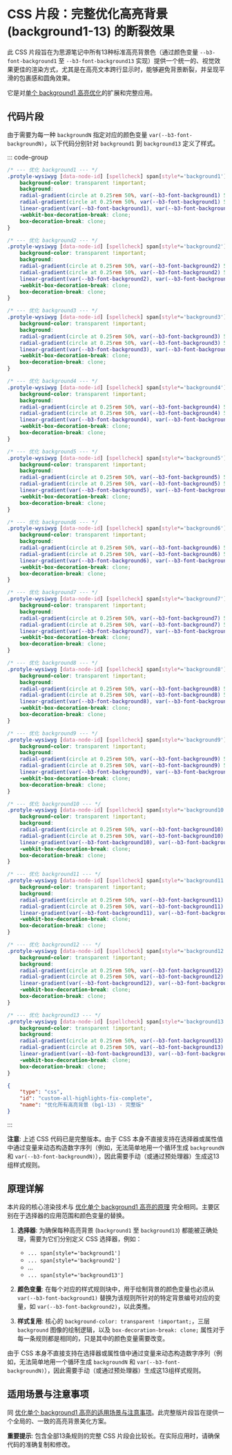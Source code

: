 # CSS 片段：完整优化高亮背景 (background1-13) 的断裂效果

此 CSS 片段旨在为思源笔记中所有13种标准高亮背景色（通过颜色变量 `--b3-font-background1` 至 `--b3-font-background13` 实现）提供一个统一的、视觉效果更佳的渲染方式，尤其是在高亮文本跨行显示时，能够避免背景断裂，并呈现平滑的包裹感和圆角效果。

它是对[单个 background1 高亮优化](./fix-background1-highlight.md)的扩展和完整应用。

## 代码片段

由于需要为每一种 `backgroundN` 指定对应的颜色变量 `var(--b3-font-backgroundN)`，以下代码分别针对 `background1` 到 `background13` 定义了样式。

::: code-group
```css [优化所有高亮背景 (bg1-13)]
/* --- 优化 background1 --- */
.protyle-wysiwyg [data-node-id] [spellcheck] span[style*='background1'] {
    background-color: transparent !important;
    background:
    radial-gradient(circle at 0.25rem 50%, var(--b3-font-background1) 50%, transparent 51%) left bottom / 0.5rem 0.5rem no-repeat,
    radial-gradient(circle at 0.25rem 50%, var(--b3-font-background1) 50%, transparent 51%) right bottom / 0.5rem 0.5rem no-repeat,
    linear-gradient(var(--b3-font-background1), var(--b3-font-background1)) center bottom / calc(100% - 0.5rem) 0.5rem no-repeat;
    -webkit-box-decoration-break: clone;
    box-decoration-break: clone;
}

/* --- 优化 background2 --- */
.protyle-wysiwyg [data-node-id] [spellcheck] span[style*='background2'] {
    background-color: transparent !important;
    background:
    radial-gradient(circle at 0.25rem 50%, var(--b3-font-background2) 50%, transparent 51%) left bottom / 0.5rem 0.5rem no-repeat,
    radial-gradient(circle at 0.25rem 50%, var(--b3-font-background2) 50%, transparent 51%) right bottom / 0.5rem 0.5rem no-repeat,
    linear-gradient(var(--b3-font-background2), var(--b3-font-background2)) center bottom / calc(100% - 0.5rem) 0.5rem no-repeat;
    -webkit-box-decoration-break: clone;
    box-decoration-break: clone;
}

/* --- 优化 background3 --- */
.protyle-wysiwyg [data-node-id] [spellcheck] span[style*='background3'] {
    background-color: transparent !important;
    background:
    radial-gradient(circle at 0.25rem 50%, var(--b3-font-background3) 50%, transparent 51%) left bottom / 0.5rem 0.5rem no-repeat,
    radial-gradient(circle at 0.25rem 50%, var(--b3-font-background3) 50%, transparent 51%) right bottom / 0.5rem 0.5rem no-repeat,
    linear-gradient(var(--b3-font-background3), var(--b3-font-background3)) center bottom / calc(100% - 0.5rem) 0.5rem no-repeat;
    -webkit-box-decoration-break: clone;
    box-decoration-break: clone;
}

/* --- 优化 background4 --- */
.protyle-wysiwyg [data-node-id] [spellcheck] span[style*='background4'] {
    background-color: transparent !important;
    background:
    radial-gradient(circle at 0.25rem 50%, var(--b3-font-background4) 50%, transparent 51%) left bottom / 0.5rem 0.5rem no-repeat,
    radial-gradient(circle at 0.25rem 50%, var(--b3-font-background4) 50%, transparent 51%) right bottom / 0.5rem 0.5rem no-repeat,
    linear-gradient(var(--b3-font-background4), var(--b3-font-background4)) center bottom / calc(100% - 0.5rem) 0.5rem no-repeat;
    -webkit-box-decoration-break: clone;
    box-decoration-break: clone;
}

/* --- 优化 background5 --- */
.protyle-wysiwyg [data-node-id] [spellcheck] span[style*='background5'] {
    background-color: transparent !important;
    background:
    radial-gradient(circle at 0.25rem 50%, var(--b3-font-background5) 50%, transparent 51%) left bottom / 0.5rem 0.5rem no-repeat,
    radial-gradient(circle at 0.25rem 50%, var(--b3-font-background5) 50%, transparent 51%) right bottom / 0.5rem 0.5rem no-repeat,
    linear-gradient(var(--b3-font-background5), var(--b3-font-background5)) center bottom / calc(100% - 0.5rem) 0.5rem no-repeat;
    -webkit-box-decoration-break: clone;
    box-decoration-break: clone;
}

/* --- 优化 background6 --- */
.protyle-wysiwyg [data-node-id] [spellcheck] span[style*='background6'] {
    background-color: transparent !important;
    background:
    radial-gradient(circle at 0.25rem 50%, var(--b3-font-background6) 50%, transparent 51%) left bottom / 0.5rem 0.5rem no-repeat,
    radial-gradient(circle at 0.25rem 50%, var(--b3-font-background6) 50%, transparent 51%) right bottom / 0.5rem 0.5rem no-repeat,
    linear-gradient(var(--b3-font-background6), var(--b3-font-background6)) center bottom / calc(100% - 0.5rem) 0.5rem no-repeat;
    -webkit-box-decoration-break: clone;
    box-decoration-break: clone;
}

/* --- 优化 background7 --- */
.protyle-wysiwyg [data-node-id] [spellcheck] span[style*='background7'] {
    background-color: transparent !important;
    background:
    radial-gradient(circle at 0.25rem 50%, var(--b3-font-background7) 50%, transparent 51%) left bottom / 0.5rem 0.5rem no-repeat,
    radial-gradient(circle at 0.25rem 50%, var(--b3-font-background7) 50%, transparent 51%) right bottom / 0.5rem 0.5rem no-repeat,
    linear-gradient(var(--b3-font-background7), var(--b3-font-background7)) center bottom / calc(100% - 0.5rem) 0.5rem no-repeat;
    -webkit-box-decoration-break: clone;
    box-decoration-break: clone;
}

/* --- 优化 background8 --- */
.protyle-wysiwyg [data-node-id] [spellcheck] span[style*='background8'] {
    background-color: transparent !important;
    background:
    radial-gradient(circle at 0.25rem 50%, var(--b3-font-background8) 50%, transparent 51%) left bottom / 0.5rem 0.5rem no-repeat,
    radial-gradient(circle at 0.25rem 50%, var(--b3-font-background8) 50%, transparent 51%) right bottom / 0.5rem 0.5rem no-repeat,
    linear-gradient(var(--b3-font-background8), var(--b3-font-background8)) center bottom / calc(100% - 0.5rem) 0.5rem no-repeat;
    -webkit-box-decoration-break: clone;
    box-decoration-break: clone;
}

/* --- 优化 background9 --- */
.protyle-wysiwyg [data-node-id] [spellcheck] span[style*='background9'] {
    background-color: transparent !important;
    background:
    radial-gradient(circle at 0.25rem 50%, var(--b3-font-background9) 50%, transparent 51%) left bottom / 0.5rem 0.5rem no-repeat,
    radial-gradient(circle at 0.25rem 50%, var(--b3-font-background9) 50%, transparent 51%) right bottom / 0.5rem 0.5rem no-repeat,
    linear-gradient(var(--b3-font-background9), var(--b3-font-background9)) center bottom / calc(100% - 0.5rem) 0.5rem no-repeat;
    -webkit-box-decoration-break: clone;
    box-decoration-break: clone;
}

/* --- 优化 background10 --- */
.protyle-wysiwyg [data-node-id] [spellcheck] span[style*='background10'] {
    background-color: transparent !important;
    background:
    radial-gradient(circle at 0.25rem 50%, var(--b3-font-background10) 50%, transparent 51%) left bottom / 0.5rem 0.5rem no-repeat,
    radial-gradient(circle at 0.25rem 50%, var(--b3-font-background10) 50%, transparent 51%) right bottom / 0.5rem 0.5rem no-repeat,
    linear-gradient(var(--b3-font-background10), var(--b3-font-background10)) center bottom / calc(100% - 0.5rem) 0.5rem no-repeat;
    -webkit-box-decoration-break: clone;
    box-decoration-break: clone;
}

/* --- 优化 background11 --- */
.protyle-wysiwyg [data-node-id] [spellcheck] span[style*='background11'] {
    background-color: transparent !important;
    background:
    radial-gradient(circle at 0.25rem 50%, var(--b3-font-background11) 50%, transparent 51%) left bottom / 0.5rem 0.5rem no-repeat,
    radial-gradient(circle at 0.25rem 50%, var(--b3-font-background11) 50%, transparent 51%) right bottom / 0.5rem 0.5rem no-repeat,
    linear-gradient(var(--b3-font-background11), var(--b3-font-background11)) center bottom / calc(100% - 0.5rem) 0.5rem no-repeat;
    -webkit-box-decoration-break: clone;
    box-decoration-break: clone;
}

/* --- 优化 background12 --- */
.protyle-wysiwyg [data-node-id] [spellcheck] span[style*='background12'] {
    background-color: transparent !important;
    background:
    radial-gradient(circle at 0.25rem 50%, var(--b3-font-background12) 50%, transparent 51%) left bottom / 0.5rem 0.5rem no-repeat,
    radial-gradient(circle at 0.25rem 50%, var(--b3-font-background12) 50%, transparent 51%) right bottom / 0.5rem 0.5rem no-repeat,
    linear-gradient(var(--b3-font-background12), var(--b3-font-background12)) center bottom / calc(100% - 0.5rem) 0.5rem no-repeat;
    -webkit-box-decoration-break: clone;
    box-decoration-break: clone;
}

/* --- 优化 background13 --- */
.protyle-wysiwyg [data-node-id] [spellcheck] span[style*='background13'] {
    background-color: transparent !important;
    background:
    radial-gradient(circle at 0.25rem 50%, var(--b3-font-background13) 50%, transparent 51%) left bottom / 0.5rem 0.5rem no-repeat,
    radial-gradient(circle at 0.25rem 50%, var(--b3-font-background13) 50%, transparent 51%) right bottom / 0.5rem 0.5rem no-repeat,
    linear-gradient(var(--b3-font-background13), var(--b3-font-background13)) center bottom / calc(100% - 0.5rem) 0.5rem no-repeat;
    -webkit-box-decoration-break: clone;
    box-decoration-break: clone;
}
```
```json [snippet-meta]
{
    "type": "css",
    "id": "custom-all-highlights-fix-complete",
    "name": "优化所有高亮背景 (bg1-13) - 完整版"
}
```
:::

**注意**: 上述 CSS 代码已是完整版本。由于 CSS 本身不直接支持在选择器或属性值中通过变量来动态构造数字序列（例如，无法简单地用一个循环生成 `backgroundN` 和 `var(--b3-font-backgroundN)`），因此需要手动（或通过预处理器）生成这13组样式规则。

## 原理详解

本片段的核心渲染技术与 [优化单个 background1 高亮的原理](./fix-background1-highlight.md#原理详解) 完全相同。主要区别在于选择器的应用范围和颜色变量的替换。

1.  **选择器**: 为确保每种高亮背景 (`background1` 至 `background13`) 都能被正确处理，需要为它们分别定义 CSS 选择器，例如：
    *   `... span[style*='background1']`
    *   `... span[style*='background2']`
    *   ...
    *   `... span[style*='background13']`

2.  **颜色变量**: 在每个对应的样式规则块中，用于绘制背景的颜色变量也必须从 `var(--b3-font-background1)` 替换为该规则所针对的特定背景编号对应的变量，如 `var(--b3-font-background2)`，以此类推。

3.  **样式复用**: 核心的 `background-color: transparent !important;`，三层 `background` 图像的绘制逻辑，以及 `box-decoration-break: clone;` 属性对于每一条规则都是相同的，只是其中的颜色变量需要改变。

由于 CSS 本身不直接支持在选择器或属性值中通过变量来动态构造数字序列（例如，无法简单地用一个循环生成 `backgroundN` 和 `var(--b3-font-backgroundN)`），因此需要手动（或通过预处理器）生成这13组样式规则。

## 适用场景与注意事项

同 [优化单个 background1 高亮的适用场景与注意事项](./fix-background1-highlight.md#适用场景与注意事项)。此完整版片段旨在提供一个全局的、一致的高亮背景美化方案。

**重要提示**: 包含全部13条规则的完整 CSS 片段会比较长。在实际应用时，请确保代码的准确复制和修改。 
